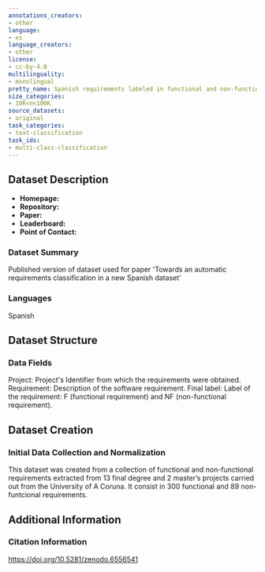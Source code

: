 ```yaml
---
annotations_creators:
- other
language:
- es
language_creators:
- other
license:
- cc-by-4.0
multilinguality:
- monolingual
pretty_name: Spanish requirements labeled in functional and non-functional classes.
size_categories:
- 10K<n<100K
source_datasets:
- original
task_categories:
- text-classification
task_ids:
- multi-class-classification
---
```


## Dataset Description

- **Homepage:**
- **Repository:**
- **Paper:**
- **Leaderboard:**
- **Point of Contact:**

### Dataset Summary

Published version of dataset used for paper 'Towards an automatic requirements classification in a new Spanish dataset'

### Languages

Spanish

## Dataset Structure

### Data Fields

Project: Project's Identifier from which the requirements were obtained.
Requirement: Description of the software requirement.
Final label: Label of the requirement: F (functional requirement) and NF (non-functional requirement).

## Dataset Creation

### Initial Data Collection and Normalization

This dataset was created from a collection of functional and non-functional requirements extracted from 13 final degree and 2 master’s projects carried out from the University of A Coruna. It consist in 300 functional and 89 non-funtcional requirements.

## Additional Information

### Citation Information

https://doi.org/10.5281/zenodo.6556541

